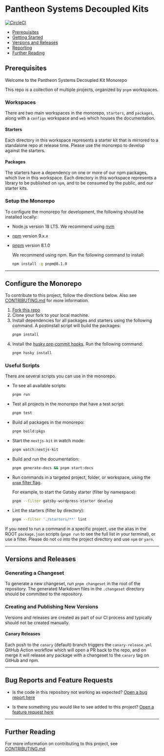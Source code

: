 # Pantheon Systems Decoupled Kits

[![CircleCI](https://circleci.com/gh/pantheon-systems/decoupled-kit-js/tree/canary.svg?style=svg)](https://circleci.com/gh/pantheon-systems/decoupled-kit-js/tree/canary)

- [Prerequisites](#prerequisites)
- [Getting Started](#getting-started)
- [Versions and Releases](#versions-and-releases)
- [Reporting](#bug-reports-and-feature-requests)
- [Further Reading](#further-reading)

## Prerequisites

Welcome to the Pantheon Systems Decoupled Kit Monorepo

This repo is a collection of multiple projects, organized by `pnpm` workspaces.

### Workspaces

There are two main workspaces in the monorepo, `starters`, and `packages`, along
with a `configs` workspace and `web` which houses the documentation.

#### Starters

Each directory in this workspace represents a starter kit that is mirrored to a
standalone repo at release time. Please use the monorepo to develop against the
starters.

#### Packages

The starters have a dependency on one or more of our npm packages, which live in
this workspace. Each directory in this workspace represents a library to be
published on `npm`, and to be consumed by the public, and our starter kits.

### Setup the Monorepo

To configure the monorepo for development, the following should be installed
locally:

- Node.js version 18 LTS. We recommend using
  [nvm](https://github.com/nvm-sh/nvm)
- [npm](https://docs.npmjs.com/cli/v8/commands/npm) version 9.x.x
- [pnpm](https://pnpm.io/installation) version 8.1.0

  We recommend using npm. Run the following command to install:

  ```bash
  npm install -g pnpm@8.1.0
  ```

---

## Configure the Monorepo

To contribute to this project, follow the directions below. Also see
[CONTRIBUTING.md](./CONTRIBUTING.md) for more information.

1. [Fork this repo](https://github.com/pantheon-systems/decoupled-kit-js/fork)
1. Clone your fork to your local machine.
1. Install dependencies for all packages and starters using the following
   command. A postinstall script will build the packages:
   ```bash
   pnpm install
   ```
1. Install the
   [husky pre-commit hooks](https://github.com/pantheon-systems/decoupled-kit-js/blob/canary/.husky/pre-commit).
   Run the following command:
   ```bash
   pnpm husky install
   ```

### Useful Scripts

There are several scripts you can use in the monorepo.

- To see all available scripts:
  ```bash
  pnpm run
  ```
- Test all projects in the monorepo that have a test script:
  ```bash
  pnpm test
  ```
- Build all packages in the monorepo:
  ```bash
  pnpm build:pkgs
  ```
- Start the `nextjs-kit` in watch mode:
  ```bash
  pnpm watch:nextjs-kit
  ```
- Build and run the documentation:

  ```bash
  pnpm generate-docs && pnpm start:docs
  ```

- Run commands in a targeted project, folder, or workspace, using the
  [`pnpm` filter flag](https://pnpm.io/filtering).

  For example, to start the Gatsby starter (filter by namespace):

  ```bash
  pnpm --filter gatsby-wordpress-starter develop
  ```

- Lint the starters (filter by directory):

  ```bash
  pnpm --filter './starters/**' lint
  ```

If you need to run a command in a specific project, use the alias in the ROOT
`package.json` scripts (`pnpm run` to see the full list in your terminal), or
use a filter. Please do not `cd` into the project directory and use `npm` or
`yarn`.

---

## Versions and Releases

### Generating a Changeset

To generate a new changeset, run `pnpm changeset` in the root of the repository.
The generated Markdown files in the `.changeset` directory should be committed
to the repository.

### Creating and Publishing New Versions

Versions and releases are created as part of our CI process and typically should
not be created manually.

#### Canary Releases

Each push to the `canary` (default) branch triggers the `canary-release.yml`
GitHub Action workflow which will open a PR back to the repo, and on merge it
will release any package with a changeset to the `canary` tag on GitHub and npm.

---

## Bug Reports and Feature Requests

- Is the code in this repository not working as expected?
  [Open a bug report here](https://github.com/pantheon-systems/decoupled-kit-js/issues/new?template=bug-report-template.yml)

- Is there something you would like to see added to this project?
  [Open a feature request here](https://github.com/pantheon-systems/decoupled-kit-js/issues/new?template=feature-request-template.yml)

---

## Further Reading

For more information on contributing to this project, see
[CONTRIBUTING.md](https://github.com/pantheon-systems/decoupled-kit-js/blob/canary/CONTRIBUTING.md)

